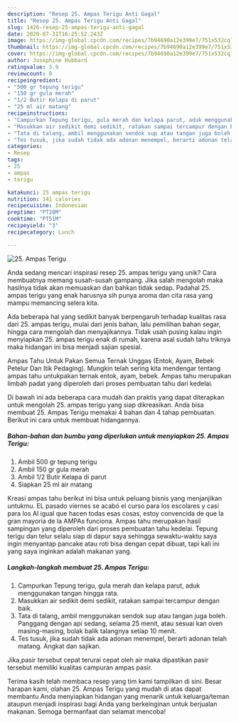 ```yaml
---
description: "Resep 25. Ampas Terigu Anti Gagal"
title: "Resep 25. Ampas Terigu Anti Gagal"
slug: 1426-resep-25-ampas-terigu-anti-gagal
date: 2020-07-31T16:25:52.243Z
image: https://img-global.cpcdn.com/recipes/7b94690a12e399e7/751x532cq70/25-ampas-terigu-foto-resep-utama.jpg
thumbnail: https://img-global.cpcdn.com/recipes/7b94690a12e399e7/751x532cq70/25-ampas-terigu-foto-resep-utama.jpg
cover: https://img-global.cpcdn.com/recipes/7b94690a12e399e7/751x532cq70/25-ampas-terigu-foto-resep-utama.jpg
author: Josephine Hubbard
ratingvalue: 3.9
reviewcount: 8
recipeingredient:
- "500 gr tepung terigu"
- "150 gr gula merah"
- "1/2 Butir Kelapa di parut"
- "25 ml air matang"
recipeinstructions:
- "Campurkan Tepung terigu, gula merah dan kelapa parut, aduk menggunakan tangan hingga rata."
- "Masukkan air sedikit demi sedikit, ratakan sampai tercampur dengan baik."
- "Tata di talang, ambil menggunakan sendok sup atau tangan juga boleh. Panggang dengan api sedang, selama 25 menit, atau sesuai kan oven masing-masing, bolak balik talangnya setiap 10 menit."
- "Tes tusuk, jika sudah tidak ada adonan menempel, berarti adonan telah matang. Angkat dan sajikan."
categories:
- Resep
tags:
- 25
- ampas
- terigu

katakunci: 25 ampas terigu 
nutrition: 141 calories
recipecuisine: Indonesian
preptime: "PT28M"
cooktime: "PT51M"
recipeyield: "3"
recipecategory: Lunch

---
```



![25. Ampas Terigu](https://img-global.cpcdn.com/recipes/7b94690a12e399e7/751x532cq70/25-ampas-terigu-foto-resep-utama.jpg)

Anda sedang mencari inspirasi resep 25. ampas terigu yang unik? Cara membuatnya memang susah-susah gampang. Jika salah mengolah maka hasilnya tidak akan memuaskan dan bahkan tidak sedap. Padahal 25. ampas terigu yang enak harusnya sih punya aroma dan cita rasa yang mampu memancing selera kita.

Ada beberapa hal yang sedikit banyak berpengaruh terhadap kualitas rasa dari 25. ampas terigu, mulai dari jenis bahan, lalu pemilihan bahan segar, hingga cara mengolah dan menyajikannya. Tidak usah pusing kalau ingin menyiapkan 25. ampas terigu enak di rumah, karena asal sudah tahu triknya maka hidangan ini bisa menjadi sajian spesial.

Ampas Tahu Untuk Pakan Semua Ternak Unggas (Entok, Ayam, Bebek Petelur Dan Itik Pedaging). Mungkin telah sering kita mendengar tentang ampas tahu untukpakan ternak entok, ayam, bebek. Ampas tahu merupakan limbah padat yang diperoleh dari proses pembuatan tahu dari kedelai.


Di bawah ini ada beberapa cara mudah dan praktis yang dapat diterapkan untuk mengolah 25. ampas terigu yang siap dikreasikan. Anda bisa membuat 25. Ampas Terigu memakai 4 bahan dan 4 tahap pembuatan. Berikut ini cara untuk membuat hidangannya.

<!--inarticleads1-->

##### Bahan-bahan dan bumbu yang diperlukan untuk menyiapkan 25. Ampas Terigu:

1. Ambil 500 gr tepung terigu
1. Ambil 150 gr gula merah
1. Ambil 1/2 Butir Kelapa di parut
1. Siapkan 25 ml air matang


Kreasi ampas tahu berikut ini bisa untuk peluang bisnis yang menjanjikan untukmu. EL pasado viernes se acabó el curso para los escolares y casi para los Al igual que hacen todas esas cosas, estoy convencida de que la gran mayoría de la AMPAs funciona. Ampas tahu merupakan hasil sampingan yang diperoleh dari proses pembuatan tahu kedelai. Tepung terigu dan telur selalu siap di dapur saya sehingga sewaktu-waktu saya ingin menyantap pancake atau roti bisa dengan cepat dibuat, tapi kali ini yang saya inginkan adalah makanan yang. 

<!--inarticleads2-->

##### Langkah-langkah membuat 25. Ampas Terigu:

1. Campurkan Tepung terigu, gula merah dan kelapa parut, aduk menggunakan tangan hingga rata.
1. Masukkan air sedikit demi sedikit, ratakan sampai tercampur dengan baik.
1. Tata di talang, ambil menggunakan sendok sup atau tangan juga boleh. Panggang dengan api sedang, selama 25 menit, atau sesuai kan oven masing-masing, bolak balik talangnya setiap 10 menit.
1. Tes tusuk, jika sudah tidak ada adonan menempel, berarti adonan telah matang. Angkat dan sajikan.


Jika,pasir tersebut cepat terurai cepat oleh air maka dipastikan pasir tersebut memiliki kualitas campuran ampas pasir. 

Terima kasih telah membaca resep yang tim kami tampilkan di sini. Besar harapan kami, olahan 25. Ampas Terigu yang mudah di atas dapat membantu Anda menyiapkan hidangan yang menarik untuk keluarga/teman ataupun menjadi inspirasi bagi Anda yang berkeinginan untuk berjualan makanan. Semoga bermanfaat dan selamat mencoba!
